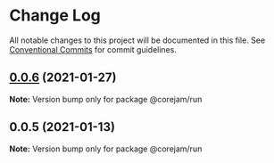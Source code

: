 # Change Log

All notable changes to this project will be documented in this file.
See [Conventional Commits](https://conventionalcommits.org) for commit guidelines.

## [0.0.6](https://github.com/corejam/corejam/compare/@corejam/run@0.0.5...@corejam/run@0.0.6) (2021-01-27)

**Note:** Version bump only for package @corejam/run





## 0.0.5 (2021-01-13)

**Note:** Version bump only for package @corejam/run
